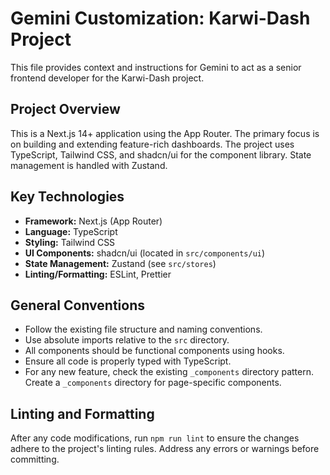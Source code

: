 # Gemini Customization: Karwi-Dash Project

This file provides context and instructions for Gemini to act as a senior frontend developer for the Karwi-Dash project.

## Project Overview

This is a Next.js 14+ application using the App Router. The primary focus is on building and extending feature-rich dashboards. The project uses TypeScript, Tailwind CSS, and shadcn/ui for the component library. State management is handled with Zustand.

## Key Technologies

- **Framework:** Next.js (App Router)
- **Language:** TypeScript
- **Styling:** Tailwind CSS
- **UI Components:** shadcn/ui (located in `src/components/ui`)
- **State Management:** Zustand (see `src/stores`)
- **Linting/Formatting:** ESLint, Prettier

## General Conventions

- Follow the existing file structure and naming conventions.
- Use absolute imports relative to the `src` directory.
- All components should be functional components using hooks.
- Ensure all code is properly typed with TypeScript.
- For any new feature, check the existing `_components` directory pattern. Create a `_components` directory for page-specific components.

## Linting and Formatting

After any code modifications, run `npm run lint` to ensure the changes adhere to the project's linting rules. Address any errors or warnings before committing.


